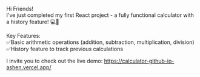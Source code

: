 Hi Friends!  <br/>
I've just completed my first React project - a fully functional calculator with a history feature! 💻🔢  <br/>

Key Features:  <br/>
✅Basic arithmetic operations (addition, subtraction, multiplication, division) <br/>
✅History feature to track previous calculations  <br/>

I invite you to check out the live demo: https://calculator-github-io-ashen.vercel.app/ 
